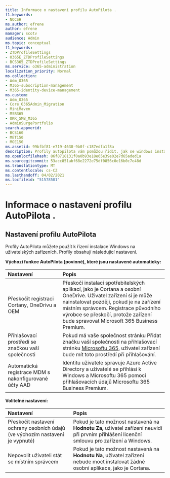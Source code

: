 ```yaml
---
title: Informace o nastavení profilu AutoPilota .
f1.keywords:
- NOCSH
ms.author: efrene
author: efrene
manager: scotv
audience: Admin
ms.topic: conceptual
f1_keywords:
- ZTDProfileSettings
- O365E_ZTDProfileSettings
- BCS365_ZTDProfileSettings
ms.service: o365-administration
localization_priority: Normal
ms.collection:
- Adm_O365
- M365-subscription-management
- M365-identity-device-management
ms.custom:
- Adm_O365
- Core_O365Admin_Migration
- MiniMaven
- MSB365
- OKR_SMB_M365
- AdminSurgePortfolio
search.appverid:
- BCS160
- MET150
- MOE150
ms.assetid: 99bfbf81-e719-4630-9b0f-c187edfa1f8a
description: Profily autopilota vám pomůžou řídit, jak se windows instaluje na uživatelských zařízeních. Profily obsahují výchozí a nepovinná nastavení, jako je přeskočení instalace Cortany.
ms.openlocfilehash: 86f8718131f0a0b93e18e65e39e02e7d65aded1a
ms.sourcegitcommit: 53acc851abf68e2272e75df0856c0e16b0c7e48d
ms.translationtype: MT
ms.contentlocale: cs-CZ
ms.lasthandoff: 04/02/2021
ms.locfileid: "51578501"
---
```

# <a name="about-autopilot-profile-settings"></a>Informace o nastavení profilu AutoPilota .

## <a name="autopilot-profile-settings"></a>Nastavení profilu AutoPilota

Profily AutoPilota můžete použít k řízení instalace Windows na uživatelských zařízeních. Profily obsahují následující nastavení.
  
 **Výchozí funkce AutoPilota (povinné), které jsou nastavené automaticky:**
  
|**Nastavení**|**Popis**|
|:-----|:-----|
|Přeskočit registraci Cortany, OneDrivu a OEM  <br/> |Přeskočí instalaci spotřebitelských aplikací, jako je Cortana a osobní OneDrive. Uživatel zařízení si je může nainstalovat později, pokud je na zařízení místním správcem. Registrace původního výrobce se přeskočí, protože zařízení bude spravovat Microsoft 365 Business Premium.  <br/> |
|Přihlašovací prostředí se značkou vaší společnosti  <br/> |Pokud má vaše společnost stránku Přidat značku vaší společnosti na přihlašovací stránku [Microsoftu 365](../admin/setup/customize-sign-in-page.md), uživatel zařízení bude mít toto prostředí při přihlašování.  <br/> |
|Automatická registrace MDM s nakonfigurované účty AAD  <br/> |Identitu uživatele spravuje Azure Active Directory a uživatelé se přihlásí k Windows a Microsoftu 365 pomocí přihlašovacích údajů Microsoftu 365 Business Premium.  <br/> |
   
 **Volitelné nastavení:**
  
|**Nastavení**|**Popis**|
|:-----|:-----|
|Přeskočit nastavení ochrany osobních údajů (ve výchozím nastavení je vypnuté)  <br/> |Pokud je tato možnost nastavená na **Hodnotu Za,** uživatel zařízení neuvidí při prvním přihlášení licenční smlouvu pro zařízení a Windows.  <br/> |
|Nepovolit uživateli stát se místním správcem  <br/> |Pokud je tato možnost nastavená na **Hodnotu Na**, uživatel zařízení nebude moct instalovat žádné osobní aplikace, jako je Cortana.<br/> |
